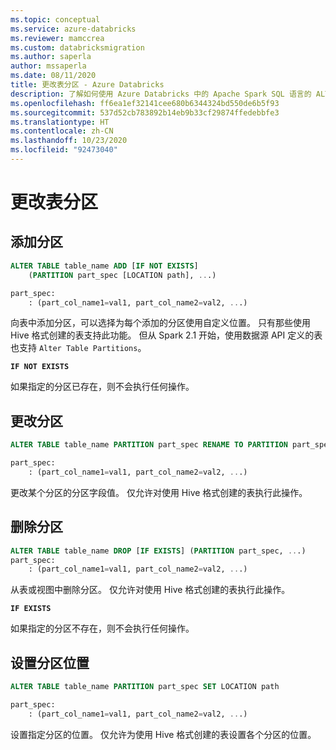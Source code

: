 ```yaml
---
ms.topic: conceptual
ms.service: azure-databricks
ms.reviewer: mamccrea
ms.custom: databricksmigration
ms.author: saperla
author: mssaperla
ms.date: 08/11/2020
title: 更改表分区 - Azure Databricks
description: 了解如何使用 Azure Databricks 中的 Apache Spark SQL 语言的 ALTER TABLE ... PARTITION 语法。
ms.openlocfilehash: ff6ea1ef32141cee680b6344324bd550de6b5f93
ms.sourcegitcommit: 537d52cb783892b14eb9b33cf29874ffedebbfe3
ms.translationtype: HT
ms.contentlocale: zh-CN
ms.lasthandoff: 10/23/2020
ms.locfileid: "92473040"
---
```

# <a name="alter-table-partition"></a>更改表分区

## <a name="add-partition"></a>添加分区

```sql
ALTER TABLE table_name ADD [IF NOT EXISTS]
    (PARTITION part_spec [LOCATION path], ...)

part_spec:
    : (part_col_name1=val1, part_col_name2=val2, ...)
```

向表中添加分区，可以选择为每个添加的分区使用自定义位置。 只有那些使用 Hive 格式创建的表支持此功能。 但从 Spark 2.1 开始，使用数据源 API 定义的表也支持 `Alter Table Partitions`。

**`IF NOT EXISTS`**

如果指定的分区已存在，则不会执行任何操作。

## <a name="change-partition"></a>更改分区

```sql
ALTER TABLE table_name PARTITION part_spec RENAME TO PARTITION part_spec

part_spec:
    : (part_col_name1=val1, part_col_name2=val2, ...)
```

更改某个分区的分区字段值。 仅允许对使用 Hive 格式创建的表执行此操作。

## <a name="drop-partition"></a>删除分区

```sql
ALTER TABLE table_name DROP [IF EXISTS] (PARTITION part_spec, ...)
part_spec:
    : (part_col_name1=val1, part_col_name2=val2, ...)
```

从表或视图中删除分区。 仅允许对使用 Hive 格式创建的表执行此操作。

**`IF EXISTS`**

如果指定的分区不存在，则不会执行任何操作。

## <a name="set-partition-location"></a>设置分区位置

```sql
ALTER TABLE table_name PARTITION part_spec SET LOCATION path

part_spec:
    : (part_col_name1=val1, part_col_name2=val2, ...)
```

设置指定分区的位置。 仅允许为使用 Hive 格式创建的表设置各个分区的位置。